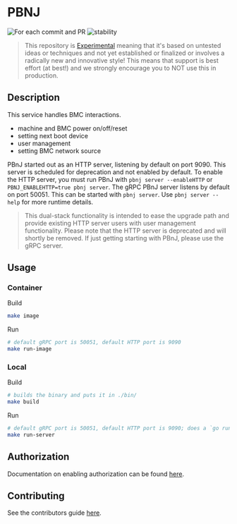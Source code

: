 # PBNJ

![For each commit and PR](https://github.com/tinkerbell/pbnj/workflows/For%20each%20commit%20and%20PR/badge.svg)
![stability](https://img.shields.io/badge/Stability-Experimental-red.svg)

> This repository is [Experimental](https://github.com/packethost/standards/blob/master/experimental-statement.md) meaning that it's based on untested ideas or techniques and not yet established or finalized or involves a radically new and innovative style!
> This means that support is best effort (at best!) and we strongly encourage you to NOT use this in production.

## Description

This service handles BMC interactions.

- machine and BMC power on/off/reset
- setting next boot device
- user management
- setting BMC network source

PBnJ started out as an HTTP server, listening by default on port 9090.
This server is scheduled for deprecation and not enabled by default.
To enable the HTTP server, you must run PBnJ with `pbnj server --enableHTTP` or `PBNJ_ENABLEHTTP=true pbnj server`.
The gRPC PBnJ server listens by default on port 50051.
This can be started with `pbnj server`.
Use `pbnj server --help` for more runtime details.

> This dual-stack functionality is intended to ease the upgrade path and provide existing HTTP server users with user management functionality.
> Please note that the HTTP server is deprecated and will shortly be removed.
> If just getting starting with PBnJ, please use the gRPC server.

## Usage

### Container

Build

```bash
make image
```

Run

```bash
# default gRPC port is 50051, default HTTP port is 9090
make run-image
```

### Local

Build

```bash
# builds the binary and puts it in ./bin/
make build
```

Run

```bash
# default gRPC port is 50051, default HTTP port is 9090; does a `go run` of the code base
make run-server
```

## Authorization

Documentation on enabling authorization can be found [here](docs/Authorization.md).

## Contributing

See the contributors guide [here](CONTRIBUTING.md).
